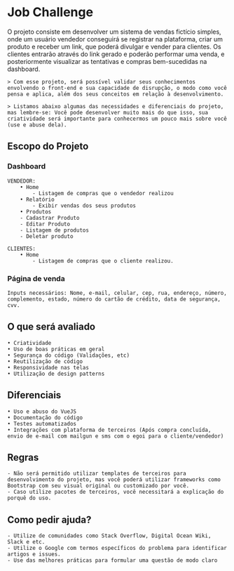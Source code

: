 # Job Challenge

O projeto consiste em desenvolver um sistema de vendas fictício simples, onde um usuário vendedor conseguirá se registrar na plataforma,
criar um produto e receber um link, que poderá divulgar e vender para clientes. Os clientes entrarão através do link gerado e poderão performar uma venda, e posteriormente visualizar as tentativas e compras bem-sucedidas na dashboard.


	> Com esse projeto, será possível validar seus conhecimentos envolvendo o front-end e sua capacidade de disrupção, o modo como você pensa e aplica, além dos seus conceitos em relação à desenvolvimento.

	> Listamos abaixo algumas das necessidades e diferenciais do projeto, mas lembre-se: Você pode desenvolver muito mais do que isso, sua criatividade será importante para conhecermos um pouco mais sobre você (use e abuse dela).

## Escopo do Projeto

### Dashboard

	VENDEDOR:
	    • Home
	        - Listagem de compras que o vendedor realizou
	    • Relatório
	        - Exibir vendas dos seus produtos
		• Produtos
	    - Cadastrar Produto
	    - Editar Produto
	    - Listagem de produtos
	    - Deletar produto

	CLIENTES:
	    • Home
	        - Listagem de compras que o cliente realizou.

### Página de venda
	Inputs necessários: Nome, e-mail, celular, cep, rua, endereço, número, complemento, estado, número do cartão de crédito, data de segurança, cvv.

## O que será avaliado
	• Criatividade
	• Uso de boas práticas em geral
	• Segurança do código (Validações, etc)
	• Reutilização de código
	• Responsividade nas telas
	• Utilização de design patterns

## Diferenciais
	• Uso e abuso do VueJS
	• Documentação do código
	• Testes automatizados
	• Integrações com plataforma de terceiros (Após compra concluída, envio de e-mail com mailgun e sms com o egoi para o cliente/vendedor)

## Regras
	- Não será permitido utilizar templates de terceiros para desenvolvimento do projeto, mas você poderá utilizar frameworks como Bootstrap com seu visual original ou customizado por você.
	- Caso utilize pacotes de terceiros, você necessitará a explicação do porquê do uso.

## Como pedir ajuda?
	- Utilize de comunidades como Stack Overflow, Digital Ocean Wiki, Slack e etc.
	- Utilize o Google com termos específicos do problema para identificar artigos e issues.
	- Use das melhores práticas para formular uma questão de modo claro